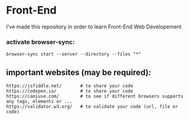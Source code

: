 # Front-End
I've made this repository in order to learn Front-End Web Developement

### activate browser-sync:
	browser-sync start --server --directory --files "*"

## important websites (may be required):
    https://jsfiddle.net/       # to share your code
    https://codepen.io/         # to share your code
    https://caniuse.com/        # to see if different browsers supports any tags, elements or ...
    https://validator.w3.org/   # to validate your code (url, file or code)